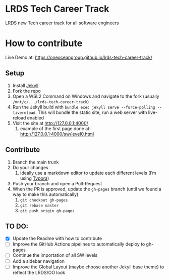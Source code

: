 # LRDS Tech Career Track
LRDS new Tech career track for all software engineers

# How to contribute
Live Demo at: https://oneoceangroup.github.io/lrds-tech-career-track/

## Setup

1. Install [Jekyll](https://jekyllrb.com/docs/installation/)
2. Fork the repo 
3. Open a WSL2 Command on Windows and navigate to the fork (usually `/mnt/c/.../lrds-tech-career-track`)
4. Run the Jekyll build with `bundle exec jekyll serve --force-polling --livereload`. This will bundle the static site, run a web server with live-reload enabled
5. Visit the site at http://127.0.0.1:4000/
   1. example of the first page done at: http://127.0.0.1:4000/sw/level0.html




## Contribute

1. Branch the main trunk
2. Do your changes
   1. ideally use a markdown editor to update each different levels (I’m using [Typora](https://typora.io/))
3. Push your branch and open a Pull-Request
4. When the PR is approved, update the `gh-pages` branch (until we found a way to make this automatically)
   1. `git checkout gh-pages`
   2. `git rebase master`
   3. `git push origin gh-pages`




## TO DO: 

- [x] Update the Readme with how to contribute
- [ ] Improve the GitHub Actions pipelines to automatically deploy to gh-pages
- [ ] Continue the importation of all SW levels
- [ ] Add a sidebar navigation
- [ ] Improve the Global Layout (maybe choose another Jekyll base theme) to reflect the LRDS/OO look
